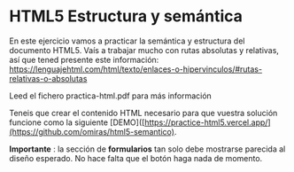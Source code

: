 # HTML5 Estructura y semántica

En este ejercicio vamos a practicar la semántica y estructura del documento HTML5.
Vaís a trabajar mucho con rutas absolutas y relativas, así que tened presente este información: https://lenguajehtml.com/html/texto/enlaces-o-hipervinculos/#rutas-relativas-o-absolutas

Leed el fichero practica-html.pdf para más información

Teneis que crear el contenido HTML necesario para que vuestra solución funcione como la siguiente [DEMO]([https://practice-html5.vercel.app/](https://github.com/omiras/html5-semantico).

**Importante** : la sección de **formularios** tan solo debe mostrarse parecida al diseño esperado. No hace falta que el botón haga nada de momento.
